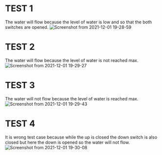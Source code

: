 # TEST 1
The water will flow because the level of water is low and so that the both switches are opened.
![Screenshot from 2021-12-01 19-28-59](https://user-images.githubusercontent.com/94284577/144248841-0af6d946-4338-4e6e-a8e6-d92205c839e3.png)
# TEST 2
The water will flow because the level of water is not reached max.  
![Screenshot from 2021-12-01 19-29-27](https://user-images.githubusercontent.com/94284577/144248849-f77682ca-1c64-446c-8a6c-977fe9b1efa3.png)
# TEST 3
The water will not flow because the level of water is reached max.
![Screenshot from 2021-12-01 19-29-43](https://user-images.githubusercontent.com/94284577/144248852-27760592-1c5d-4156-9c38-b7942f69f554.png)
# TEST 4
It is wrong test case because while the up is closed the down switch is also closed but here the down is opened so the water will not flow.
![Screenshot from 2021-12-01 19-30-08](https://user-images.githubusercontent.com/94284577/144248862-c5ae5ad3-fa04-4411-8dfd-1634d3e55078.png)
